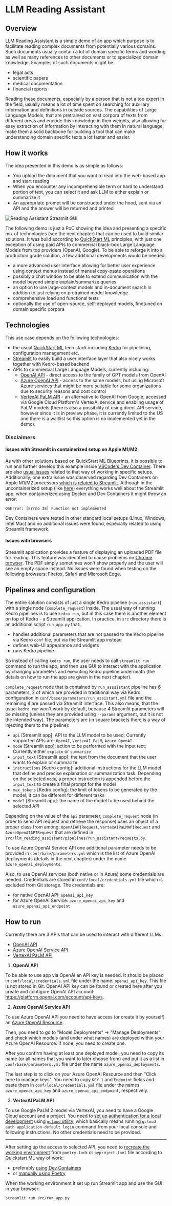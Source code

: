 # LLM Reading Assistant

## Overview

LLM Reading Assistant is a simple demo of an app which purpose is to facilitate reading complex documents from potentially various domains. Such documents usually contain a lot of domain specific terms and wording as well as many references to other documents or to specialized domain knowledge. Examples of such documents might be:  

- legal acts
- scientific papers
- medical documentation
- financial reports

 Reading these documents, especially by a person that is not a top expert in the field, usually means a lot of time spent on searching for auxiliary information and definitions in outside sources. The capabilities of Large Language Models, that are pretrained on vast corpora of texts from different areas and encode this knowledge in their weights, also allowing for easy extraction of information by interacting with them in natural language, make them a solid backbone for building a tool that can make understanding domain specific texts a lot faster and easier.

## How it works

The idea presented in this demo is as simple as follows:
- You upload the document that you want to read into the web-based app and start reading
- When you encounter any incomprehensible term or hard to understand portion of text, you can select it and ask LLM to either explain or summarize it
- An appropriate prompt will be constructed under the hood, sent via an API and the answer will be returned and printed

![Reading Assistant Streamlit GUI](/img/reading_assistant_gui.png)

The following demo is just a PoC showing the idea and presenting a specific mix of technologies (see the next chapter) that can be used to build similar solutions. It was build according to [QuickStart ML](https://github.com/getindata/quickstart-ml-blueprints#overview) principles, with just one exception of using paid APIs to commercial black-box Large Language Models from top providers (OpenAI, Google). To be able to reforge it into a production grade solution, a few additional developments would be needed:
- a more advanced user interface allowing for better user experience using context menus instead of manual copy-paste operations
- possibly a chat window to be able to extend communication with the model beyond simple explain/summarize queries
- an option to use large-context models and in-document search in addition to just relying on pretrained model knowledge
- comprehensive load and functional tests
- optionally the use of open-source, self-deployed models, finetuned on domain specific corpora

## Technologies

This use case depends on the following technologies:
- the usual [QuickStart ML](https://github.com/getindata/quickstart-ml-blueprints#overview) tech stack including [Kedro](https://kedro.org/) for pipelining, configuration management etc.
- [Streamlit](https://streamlit.io/) to easily build a user interface layer that also nicely works together with Kedro-based backend
- APIs to commercial Large Language Models, currently including:
    - [OpenAI API](https://openai.com/blog/openai-api) - direct access to the family of GPT models from OpenAI
    - [Azure OpenAI API](https://learn.microsoft.com/en-us/azure/cognitive-services/openai/) - access to the same models, but using Microsoft Azure services that might be more suitable for some organizations due to security reasons and cost control
    - [VertexAI PaLM API](https://console.cloud.google.com/vertex-ai/publishers/google/model-garden/text-bison?project=gid-ml-framework) - an alternative to OpenAI from Google, accessed via Google Cloud Platform's VertexAI service and enabling usage of PaLM models (there is also a possibility of using direct API service, however since it is in preview phase, it is currently limited to the US and there is a waitlist so this option is no implemented yet in the demo).

### Disclaimers

#### Issues with Streamlit in containerized setup on Apple M1/M2

As with other solutions based on QuickStart ML Blueprints, it is possible to run and further develop this example inside [VSCode's Dev Container](https://code.visualstudio.com/docs/devcontainers/containers). There are also [usual issues](https://github.com/getindata/quickstart-ml-blueprints#howtostart-local-remarks) related to that way of working in specific setups. Additionally, one extra issue was observed regarding Dev Containers on Apple M1/M2 processors [which is related to Streamlit](https://github.com/streamlit/streamlit/issues/4842). Although in the uncontainerized setup (like [here](https://github.com/getindata/quickstart-ml-blueprints#howtostart-local-alt)) everything works well about the Streamlit app, when containerized using Docker and Dev Containers it might throw an error:

```
OSError: [Errno 38] Function not implemented
```

Dev Containers were tested in other standard local setups (Linux, Windows, Intel Mac) and no additional issues were found, especially related to using Streamlit framework.

#### Issues with browsers

Streamlit application provides a feature of displaying an uploaded PDF file for reading. This feature was identified to cause problems on [Chrome browser](https://discuss.streamlit.io/t/pdf-reader-problems/36081/14). The PDF simply sometimes won't show properly and the user will see an empty space instead. No issues were found when testing on the following browsers: Firefox, Safari and Microsoft Edge.

## Pipelines and configuration

The entire solution consists of just a single Kedro pipeline (`run_assistant`) with a single node (`complete_request`) inside. The usual way of running Kedro pipelines is to use `kedro run`, but in this case there is another element on top of Kedro - a Streamlit application. In practice, in `src` directory there is an additional script `run_app.py` that:

- handles additional parameters that are not passed to the Kedro pipeline via Kedro `conf` file, but via the Streamlit app instead
- defines web-UI appearance and widgets
- runs Kedro pipeline

So instead of calling `kedro run`, the user needs to call `streamlit run` command to run the app, and then use GUI to interact with the application by changing parameters and executing Kedro pipeline underneath (the details on how to run the app are given in the next chapter).

`complete_request` node that is contained by `run_asssistant` pipeline has 6 parameters, 2 of which are provided in traditional way via Kedro configuration in `conf/base/parameters/run_assistant.yml` file and the remaining 4 are passed via Streamlit interface. This also means, that the usual `kedro run` won't work by default, because 4 Streamlit parameters will be missing (unless they are provided using `--params` argument, but it is not the intended way). The parameters are (in square brackets there is a way of injecting them to the pipeline):

- `api` [Streamlit app]: API to the LLM model to be used; Currently supported APIs are: `OpenAI`, `VertexAI PaLM`, `Azure OpenAI`
- `mode` [Streamlit app]: action to be performed with the input text; Currently either `explain` or `summarize`
- `input_text` [Streamlit app]: the text from the document that the user wants to explain or summarize
- `instructions` [Kedro config]: additional instructions for the LLM model that define and precise explanation or summarization task. Depending on the selected `mode`, a proper instruction is appended before the `input_text` to create a final prompt for the model
- `max_tokens` [Kedro config]: the limit of tokens to be generated by the model; it can be different for different tasks
- `model` [Streamlit app]: the name of the model to be used behind the selected API

Depending on the value of the `api` parameter, `complete_request` node (in order to send API request and retrieve the response) uses an object of a proper class from among: `OpenAIAPIRequest`, `VertexAIPaLMAPIRequest` and `AzureOpenAIAPIRequest` that are defined in `src/llm_reading_assistant/pipelines/run_assistant/requests.py`.

To use Azure OpenAI Service API one additional parameter needs to be provided in `conf/base/parameters.yml` which is the list of Azure OpenAI deployments (details in the next chapter) under the name `azure_openai_deployments`.

Also, to use OpenAI services (both native or in Azure) some credentials are needed. Credentials are stored in `conf/local/credentials.yml` file which is excluded from Git storage. The credentials are:
- for native OpenAI API: `openai_api_key`
- for Azure OpenAI Service: `azure_openai_api_key` and `azure_openai_api_endpoint`

## How to run

Currently there are 3 APIs that can be used to interact with different LLMs:  
- [OpenAI API](https://openai.com/blog/openai-api)
- [Azure OpenAI Service API](https://learn.microsoft.com/en-us/azure/cognitive-services/openai/)
- [VertexAI PaLM API](https://console.cloud.google.com/vertex-ai/publishers/google/model-garden/text-bison?project=gid-ml-framework)  
   

1. **OpenAI API** 

To be able to use app via OpenAI an API key is needed. It should be placed in `conf/local/credentials.yml` file under the name: `openai_api_key`. This file is not stored in Git. OpenAI API key can be found or created here after you create and configure  OpenAI API account: https://platform.openai.com/account/api-keys.

2. **Azure OpenAI Service API**

To use Azure OpenAI API you need to have access (or create it by yourself) an [Azure OpenAI Resource](https://portal.azure.com/#view/Microsoft_Azure_ProjectOxford/CognitiveServicesHub/~/OpenAI).

Then, you need to go to "Model Deployments" → "Manage Deployments" and check which models (and under what names) are deployed within your Azure OpenAI Resource. If none, you need to create one.

After you confirm having at least one deployed model, you need to copy its name (or all names that you want to later choose from) and put it as a list in `conf/base/parameters.yml` file under the name `azure_openai_deployments`.

The last step is to click on your Azure OpenAI Resource and then "Click here to manage keys". You need to copy `KEY 1` and `Endpoint` fields and paste them in `conf/local/credentials.yml` file under the names `azure_openai_api_key` and `azure_openai_api_endpoint`, respectively.

3. **VertexAI PaLM API**

To use Google PaLM 2 model via VertexAI, you need to have a Google Cloud account and a project. You need to [set up authentication for a local development](https://cloud.google.com/docs/authentication/provide-credentials-adc?&_ga=2.236834051.-348040172.1646755094#local-dev) using [`gcloud` utility](https://cloud.google.com/sdk/docs/install), which basically means running `gcloud auth application-default login` command from your local console and following instructions. No other credentials need to be provided.

---

After setting up the access to selected API, you need to [recreate the working environment](https://github.com/getindata/quickstart-ml-blueprints#running-existing-project-locally-) from `poetry.lock` or `pyproject.toml` file according to Quickstart ML way of work:

- preferably [using Dev Containers](https://github.com/getindata/quickstart-ml-blueprints#recommended-way-using-vscode-and-dev-containers-)
- or [manually using Poetry](https://github.com/getindata/quickstart-ml-blueprints#alternative-ways-of-manual-environment-creation-)

When the working environment it set up  run Streamlit app and use the GUI in your browser:

```bash
streamlit run src/run_app.py
```
